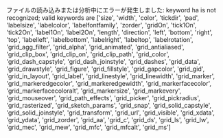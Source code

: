 ファイルの読み込みまたは分析中にエラーが発生しました: keyword ha is not recognized; valid keywords are ['size', 'width', 'color', 'tickdir', 'pad', 'labelsize', 'labelcolor', 'labelfontfamily', 'zorder', 'gridOn', 'tick1On', 'tick2On', 'label1On', 'label2On', 'length', 'direction', 'left', 'bottom', 'right', 'top', 'labelleft', 'labelbottom', 'labelright', 'labeltop', 'labelrotation', 'grid_agg_filter', 'grid_alpha', 'grid_animated', 'grid_antialiased', 'grid_clip_box', 'grid_clip_on', 'grid_clip_path', 'grid_color', 'grid_dash_capstyle', 'grid_dash_joinstyle', 'grid_dashes', 'grid_data', 'grid_drawstyle', 'grid_figure', 'grid_fillstyle', 'grid_gapcolor', 'grid_gid', 'grid_in_layout', 'grid_label', 'grid_linestyle', 'grid_linewidth', 'grid_marker', 'grid_markeredgecolor', 'grid_markeredgewidth', 'grid_markerfacecolor', 'grid_markerfacecoloralt', 'grid_markersize', 'grid_markevery', 'grid_mouseover', 'grid_path_effects', 'grid_picker', 'grid_pickradius', 'grid_rasterized', 'grid_sketch_params', 'grid_snap', 'grid_solid_capstyle', 'grid_solid_joinstyle', 'grid_transform', 'grid_url', 'grid_visible', 'grid_xdata', 'grid_ydata', 'grid_zorder', 'grid_aa', 'grid_c', 'grid_ds', 'grid_ls', 'grid_lw', 'grid_mec', 'grid_mew', 'grid_mfc', 'grid_mfcalt', 'grid_ms']
